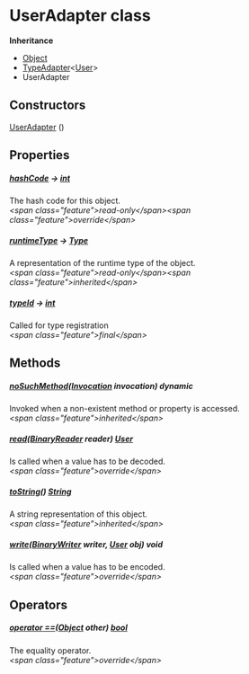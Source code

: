 


# UserAdapter class












**Inheritance**

- [Object](https:api.flutter.dev/flutter/dart-core/Object-class.html)
- [TypeAdapter](https:pub.dev/documentation/hive/2.2.3/hive/TypeAdapter-class.html)&lt;[User](../models_user_user_info/User-class.md)\>
- UserAdapter








## Constructors

[UserAdapter](../models_user_user_info/UserAdapter/UserAdapter.md) ()

   


## Properties

##### [hashCode](../models_user_user_info/UserAdapter/hashCode.md) &#8594; [int](https:api.flutter.dev/flutter/dart-core/int-class.html)



The hash code for this object.  
_\<span class="feature"\>read-only\</span\>\<span class="feature"\>override\</span\>_



##### [runtimeType](https:api.flutter.dev/flutter/dart-core/Object/runtimeType.html) &#8594; [Type](https:api.flutter.dev/flutter/dart-core/Type-class.html)



A representation of the runtime type of the object.  
_\<span class="feature"\>read-only\</span\>\<span class="feature"\>inherited\</span\>_



##### [typeId](../models_user_user_info/UserAdapter/typeId.md) &#8594; [int](https:api.flutter.dev/flutter/dart-core/int-class.html)



Called for type registration  
_\<span class="feature"\>final\</span\>_





## Methods

##### [noSuchMethod](https:api.flutter.dev/flutter/dart-core/Object/noSuchMethod.html)([Invocation](https:api.flutter.dev/flutter/dart-core/Invocation-class.html) invocation) dynamic



Invoked when a non-existent method or property is accessed.  
_\<span class="feature"\>inherited\</span\>_



##### [read](../models_user_user_info/UserAdapter/read.md)([BinaryReader](https:pub.dev/documentation/hive/2.2.3/hive/BinaryReader-class.html) reader) [User](../models_user_user_info/User-class.md)



Is called when a value has to be decoded.  
_\<span class="feature"\>override\</span\>_



##### [toString](https:api.flutter.dev/flutter/dart-core/Object/toString.html)() [String](https:api.flutter.dev/flutter/dart-core/String-class.html)



A string representation of this object.  
_\<span class="feature"\>inherited\</span\>_



##### [write](../models_user_user_info/UserAdapter/write.md)([BinaryWriter](https:pub.dev/documentation/hive/2.2.3/hive/BinaryWriter-class.html) writer, [User](../models_user_user_info/User-class.md) obj) void



Is called when a value has to be encoded.  
_\<span class="feature"\>override\</span\>_





## Operators

##### [operator ==](../models_user_user_info/UserAdapter/operator_equals.md)([Object](https:api.flutter.dev/flutter/dart-core/Object-class.html) other) [bool](https:api.flutter.dev/flutter/dart-core/bool-class.html)



The equality operator.  
_\<span class="feature"\>override\</span\>_















